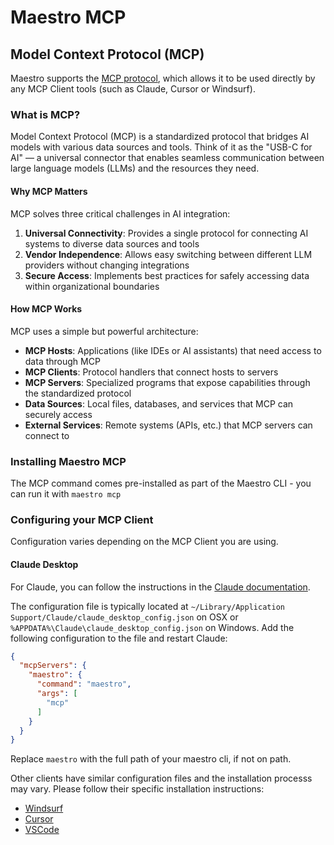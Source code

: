 # Maestro MCP

## Model Context Protocol (MCP)

Maestro supports the [MCP protocol](https://modelcontextprotocol.io/), which allows it to be used directly by any MCP Client tools (such as Claude, Cursor or Windsurf).

### What is MCP?

Model Context Protocol (MCP) is a standardized protocol that bridges AI models with various data sources and tools. Think of it as the "USB-C for AI" — a universal connector that enables seamless communication between large language models (LLMs) and the resources they need.

#### Why MCP Matters

MCP solves three critical challenges in AI integration:

1. **Universal Connectivity**: Provides a single protocol for connecting AI systems to diverse data sources and tools
2. **Vendor Independence**: Allows easy switching between different LLM providers without changing integrations
3. **Secure Access**: Implements best practices for safely accessing data within organizational boundaries

#### How MCP Works

MCP uses a simple but powerful architecture:

* **MCP Hosts**: Applications (like IDEs or AI assistants) that need access to data through MCP
* **MCP Clients**: Protocol handlers that connect hosts to servers
* **MCP Servers**: Specialized programs that expose capabilities through the standardized protocol
* **Data Sources**: Local files, databases, and services that MCP can securely access
* **External Services**: Remote systems (APIs, etc.) that MCP servers can connect to

### Installing Maestro MCP

The MCP command comes pre-installed as part of the Maestro CLI - you can run it with `maestro mcp`

### Configuring your MCP Client

Configuration varies depending on the MCP Client you are using.

#### Claude Desktop

For Claude, you can follow the instructions in the [Claude documentation](https://modelcontextprotocol.io/quickstart/user).

The configuration file is typically located at `~/Library/Application Support/Claude/claude_desktop_config.json` on OSX or `%APPDATA%\Claude\claude_desktop_config.json` on Windows. Add the following configuration to the file and restart Claude:

```json
{
  "mcpServers": {
    "maestro": {
      "command": "maestro",
      "args": [
        "mcp"
      ]
    }
  }
}
```

Replace `maestro` with the full path of your maestro cli, if not on path.

Other clients have similar configuration files and the installation processs may vary. Please follow their specific installation instructions:

* [Windsurf](https://docs.windsurf.com/windsurf/mcp#adding-a-new-server)
* [Cursor](https://docs.cursor.com/context/model-context-protocol#configuring-mcp-servers)
* [VSCode](https://code.visualstudio.com/docs/copilot/chat/mcp-servers#_add-an-mcp-server)
